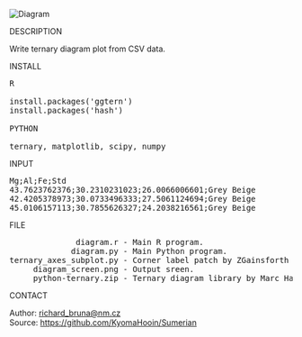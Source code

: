 ![Diagram](https://github.com/KyomaHooin/Sumerian/raw/master/diagram/diagram_screen.png "screenshot")

DESCRIPTION

Write ternary diagram plot from CSV data.

INSTALL
<pre>
R

install.packages('ggtern')
install.packages('hash')

PYTHON

ternary, matplotlib, scipy, numpy
</pre>
INPUT
<pre>
Mg;Al;Fe;Std
43.7623762376;30.2310231023;26.0066006601;Grey Beige
42.4205378973;30.0733496333;27.5061124694;Grey Beige
45.0106157113;30.7855626327;24.2038216561;Grey Beige
</pre>
FILE
<pre>
              diagram.r - Main R program.
             diagram.py - Main Python program.
ternary_axes_subplot.py - Corner label patch by ZGainsforth (c) 2016
     diagram_screen.png - Output sreen.
     python-ternary.zip - Ternary diagram library by Marc Harper (c) 2015 MIT
</pre>
CONTACT

Author: richard_bruna@nm.cz<br>
Source: https://github.com/KyomaHooin/Sumerian

